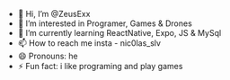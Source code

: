 - 👋 Hi, I’m @ZeusExx
- 👀 I’m interested in Programer, Games & Drones
- 🌱 I’m currently learning ReactNative, Expo, JS & MySql
- 📫 How to reach me insta - nic0las_slv
- 😄 Pronouns: he
- ⚡ Fun fact: i like programing and play games

<!---
ZeusExx/ZeusExx is a ✨ special ✨ repository because its `README.md` (this file) appears on your GitHub profile.
You can click the Preview link to take a look at your changes.
--->
